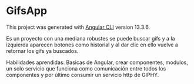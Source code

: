 # GifsApp

This project was generated with [Angular CLI](https://github.com/angular/angular-cli) version 13.3.6.

Es un proyecto con una mediana robustes se puede buscar gifs y a la izquierda aparecen botones como historial
y al dar clic en ello vuelve a retornar los gifs ya buscados.

Habilidades aprendidas:
Basicas de Angular, crear componentes, modulos, un solo servicio que funciona como comunicación entre todos los componentes
y por último consumir un servicio http de GIPHY.
